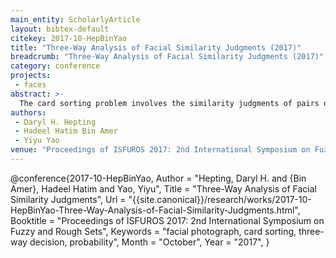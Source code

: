 ```yaml
---
main_entity: ScholarlyArticle
layout: bibtex-default
citekey: 2017-10-HepBinYao
title: "Three-Way Analysis of Facial Similarity Judgments (2017)"
breadcrumb: "Three-Way Analysis of Facial Similarity Judgments (2017)"
category: conference
projects:
 - faces
abstract: >-
  The card sorting problem involves the similarity judgments of pairs of photos, taken from a set of photos, by a group of participants. Given the lack of an objective standard for judging similarity, different participants may be using different strategies in judging the similarity of photos. It could be very useful to identify and study these strategies. In this paper, we present a framework for three-way analysis of judgments of similarity. Based on judgments by the set of participants, we divide all pairs of photos into three classes: a set of similar pairs that are judged by at least 60% of participants as similar; a set of dissimilar pairs that are judged by at least 60% of participants as dissimilar; and a set of undecidable pairs that have conflicting judgments. A more refined three-way classification method is also suggested based on a quantitative description of the quality of similarity judgments. The classification in terms of three classes provides an effective method to examine the notions of similarity, dissimilarity, and disagreement.
authors:
 - Daryl H. Hepting
 - Hadeel Hatim Bin Amer
 - Yiyu Yao
venue: "Proceedings of ISFUROS 2017: 2nd International Symposium on Fuzzy and Rough Sets"
---
```

@conference{2017-10-HepBinYao,
	Author =  "Hepting, Daryl H. and {Bin Amer}, Hadeel Hatim and Yao, Yiyu",
	Title =  "Three-Way Analysis of Facial Similarity Judgments",
	Url = \"{{site.canonical}}/research/works/2017-10-HepBinYao-Three-Way-Analysis-of-Facial-Similarity-Judgments.html\",
	Booktitle =  "Proceedings of ISFUROS 2017: 2nd International Symposium on Fuzzy and Rough Sets",
	Keywords =  "facial photograph, card sorting, three-way decision, probability",
	Month =  "October",
	Year =  "2017",
}
